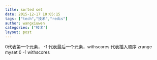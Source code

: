 ```yaml
---
title: sorted set
date: 2015-12-17 10:05:15
tags: ["tech","技术","redis"]
author: wangxiuwen
categories: ["技术"]
layout: post
---
```



0代表第一个元素， -1 代表最后一个元素，withscores 代表插入顺序
zrange myset 0 -1 withscores

